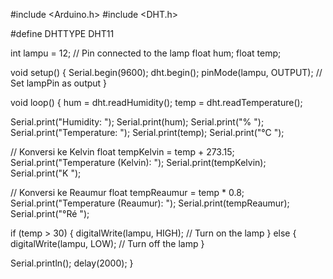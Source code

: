 #include <Arduino.h>
#include <DHT.h>

#define DHTTYPE DHT11

int lampu = 12; // Pin connected to the lamp
float hum;
float temp;

void setup() {
  Serial.begin(9600);
  dht.begin();
  pinMode(lampu, OUTPUT); // Set lampPin as output
}

void loop() {
  hum = dht.readHumidity();
  temp = dht.readTemperature();

  Serial.print("Humidity: ");
  Serial.print(hum);
  Serial.print("%  ");
  Serial.print("Temperature: ");
  Serial.print(temp);
  Serial.print("°C  ");

  // Konversi ke Kelvin
  float tempKelvin = temp + 273.15;
  Serial.print("Temperature (Kelvin): ");
  Serial.print(tempKelvin);
  Serial.print("K  ");

  // Konversi ke Reaumur
  float tempReaumur = temp * 0.8;
  Serial.print("Temperature (Reaumur): ");
  Serial.print(tempReaumur);
  Serial.print("°Ré  ");
  
  if (temp > 30) {
    digitalWrite(lampu, HIGH); // Turn on the lamp
  } else {
    digitalWrite(lampu, LOW); // Turn off the lamp
  }

  Serial.println();
  delay(2000);
}